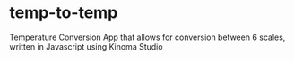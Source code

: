 # temp-to-temp
Temperature Conversion App that allows for conversion between 6 scales, written in Javascript using Kinoma Studio
